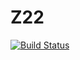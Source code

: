 # Z22

[![Build Status](https://travis-ci.org/tgrx/Z22.svg?branch=master)](https://travis-ci.org/tgrx/Z22)
